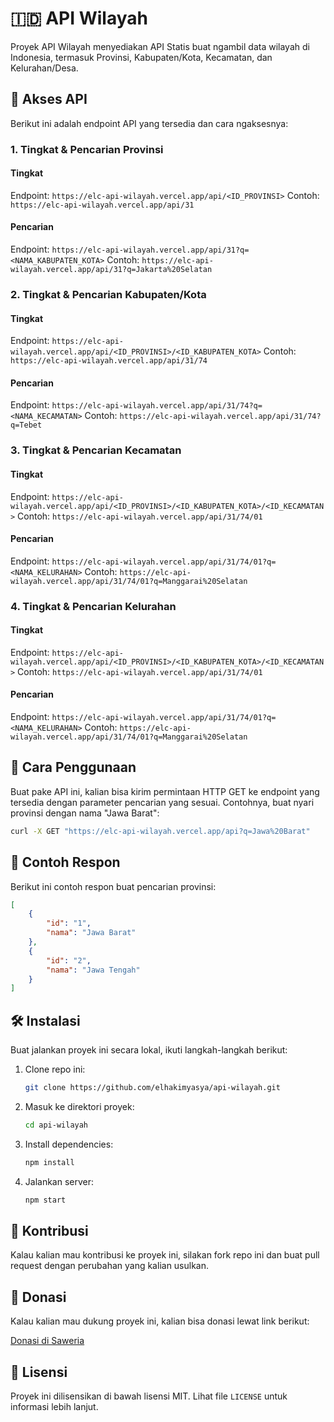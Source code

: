 # 🇮🇩 API Wilayah

Proyek API Wilayah menyediakan API Statis buat ngambil data wilayah di Indonesia, termasuk Provinsi, Kabupaten/Kota, Kecamatan, dan Kelurahan/Desa.

## 🚀 Akses API

Berikut ini adalah endpoint API yang tersedia dan cara ngaksesnya:

### 1. Tingkat & Pencarian Provinsi

#### Tingkat

Endpoint: `https://elc-api-wilayah.vercel.app/api/<ID_PROVINSI>`
Contoh: `https://elc-api-wilayah.vercel.app/api/31`

#### Pencarian

Endpoint: `https://elc-api-wilayah.vercel.app/api/31?q=<NAMA_KABUPATEN_KOTA>`
Contoh: `https://elc-api-wilayah.vercel.app/api/31?q=Jakarta%20Selatan`

### 2. Tingkat & Pencarian Kabupaten/Kota

#### Tingkat

Endpoint: `https://elc-api-wilayah.vercel.app/api/<ID_PROVINSI>/<ID_KABUPATEN_KOTA>`
Contoh: `https://elc-api-wilayah.vercel.app/api/31/74`

#### Pencarian

Endpoint: `https://elc-api-wilayah.vercel.app/api/31/74?q=<NAMA_KECAMATAN>`
Contoh: `https://elc-api-wilayah.vercel.app/api/31/74?q=Tebet`

### 3. Tingkat & Pencarian Kecamatan

#### Tingkat

Endpoint: `https://elc-api-wilayah.vercel.app/api/<ID_PROVINSI>/<ID_KABUPATEN_KOTA>/<ID_KECAMATAN>`
Contoh: `https://elc-api-wilayah.vercel.app/api/31/74/01`

#### Pencarian

Endpoint: `https://elc-api-wilayah.vercel.app/api/31/74/01?q=<NAMA_KELURAHAN>`
Contoh: `https://elc-api-wilayah.vercel.app/api/31/74/01?q=Manggarai%20Selatan`

### 4. Tingkat & Pencarian Kelurahan

#### Tingkat

Endpoint: `https://elc-api-wilayah.vercel.app/api/<ID_PROVINSI>/<ID_KABUPATEN_KOTA>/<ID_KECAMATAN>`
Contoh: `https://elc-api-wilayah.vercel.app/api/31/74/01`

#### Pencarian

Endpoint: `https://elc-api-wilayah.vercel.app/api/31/74/01?q=<NAMA_KELURAHAN>`
Contoh: `https://elc-api-wilayah.vercel.app/api/31/74/01?q=Manggarai%20Selatan`

## 📖 Cara Penggunaan

Buat pake API ini, kalian bisa kirim permintaan HTTP GET ke endpoint yang tersedia dengan parameter pencarian yang sesuai. Contohnya, buat nyari provinsi dengan nama "Jawa Barat":

```sh
curl -X GET "https://elc-api-wilayah.vercel.app/api?q=Jawa%20Barat"
```

## 📨 Contoh Respon

Berikut ini contoh respon buat pencarian provinsi:

```json
[
    {
        "id": "1",
        "nama": "Jawa Barat"
    },
    {
        "id": "2",
        "nama": "Jawa Tengah"
    }
]
```

## 🛠️ Instalasi

Buat jalankan proyek ini secara lokal, ikuti langkah-langkah berikut:

1. Clone repo ini:
    ```sh
    git clone https://github.com/elhakimyasya/api-wilayah.git
    ```
2. Masuk ke direktori proyek:
    ```sh
    cd api-wilayah
    ```
3. Install dependencies:
    ```sh
    npm install
    ```
4. Jalankan server:
    ```sh
    npm start
    ```

## 🤝 Kontribusi

Kalau kalian mau kontribusi ke proyek ini, silakan fork repo ini dan buat pull request dengan perubahan yang kalian usulkan.

## 💖 Donasi

Kalau kalian mau dukung proyek ini, kalian bisa donasi lewat link berikut:

[Donasi di Saweria](https://saweria.co/yasyaelhakim)

## 📜 Lisensi

Proyek ini dilisensikan di bawah lisensi MIT. Lihat file `LICENSE` untuk informasi lebih lanjut.
